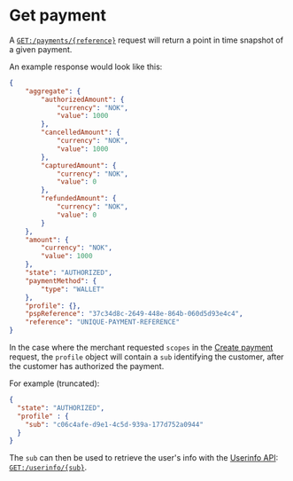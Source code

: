 <!-- START_METADATA
---
sidebar_label: Get payment
sidebar_position: 90
description: Get payment with the ePayment API.
---
END_METADATA -->

# Get payment

A [`GET:/payments/{reference}`][get-payment-endpoint]
request will return a point in time snapshot of a given payment.

An example response would look like this:
```json
{
    "aggregate": {
        "authorizedAmount": {
            "currency": "NOK",
            "value": 1000
        },
        "cancelledAmount": {
            "currency": "NOK",
            "value": 1000
        },
        "capturedAmount": {
            "currency": "NOK",
            "value": 0
        },
        "refundedAmount": {
            "currency": "NOK",
            "value": 0
        }
    },
    "amount": {
        "currency": "NOK",
        "value": 1000
    },
    "state": "AUTHORIZED",
    "paymentMethod": {
        "type": "WALLET"
    },
    "profile": {},
    "pspReference": "37c34d8c-2649-448e-864b-060d5d93e4c4",
    "reference": "UNIQUE-PAYMENT-REFERENCE"
}
```

In the case where the merchant requested `scopes` in the
[Create payment][create-payment-endpoint]
request, the `profile` object will contain a `sub` identifying the customer,
after the customer has authorized the payment.

For example (truncated):

```json
{
  "state": "AUTHORIZED",
  "profile" : {
    "sub": "c06c4afe-d9e1-4c5d-939a-177d752a0944"
  }
}
```

The `sub` can then be used to retrieve the user's info with the
[Userinfo API](https://developer.vippsmobilepay.com/docs/APIs/userinfo-api):
[`GET:/userinfo/{sub}`](https://developer.vippsmobilepay.com/api/userinfo#operation/getUserinfo).

[get-payment-endpoint]: https://developer.vippsmobilepay.com/api/epayment#tag/QueryPayments/operation/getPayment
[create-payment-endpoint]: https://developer.vippsmobilepay.com/api/epayment#tag/CreatePayments/operation/createPayment

